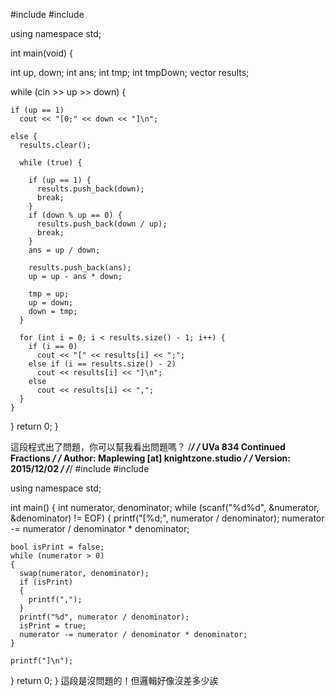 #include <iostream>
#include <vector>

using namespace std;

int main(void) {

  int up, down;
  int ans;
  int tmp;
  int tmpDown;
  vector<int> results;

  while (cin >> up >> down) {

    if (up == 1)
      cout << "[0;" << down << "]\n";

    else {
      results.clear();

      while (true) {
      
        if (up == 1) {
          results.push_back(down);
          break;
        }
        if (down % up == 0) {
          results.push_back(down / up);
          break;
        }
        ans = up / down;

        results.push_back(ans);
        up = up - ans * down;

        tmp = up;
        up = down;
        down = tmp;
      }

      for (int i = 0; i < results.size() - 1; i++) {
        if (i == 0)
          cout << "[" << results[i] << ";";
        else if (i == results.size() - 2)
          cout << results[i] << "]\n";
        else
          cout << results[i] << ",";
      }
    }
  
  }
  return 0;
}

這段程式出了問題，你可以幫我看出問題嗎？
/*******************************************************/
/* UVa 834 Continued Fractions                         */
/* Author: Maplewing [at] knightzone.studio            */
/* Version: 2015/12/02                                 */
/*******************************************************/
#include <iostream>
#include <cstdio>

using namespace std;

int main()
{
  int numerator, denominator;
  while (scanf("%d%d", &numerator, &denominator) != EOF)
  {
    printf("[%d;", numerator / denominator);
    numerator -= numerator / denominator * denominator;

    bool isPrint = false;
    while (numerator > 0)
    {
      swap(numerator, denominator);
      if (isPrint)
      {
        printf(",");
      }
      printf("%d", numerator / denominator);
      isPrint = true;
      numerator -= numerator / denominator * denominator;
    }

    printf("]\n");
  }
  return 0;
}
這段是沒問題的！但邏輯好像沒差多少誒